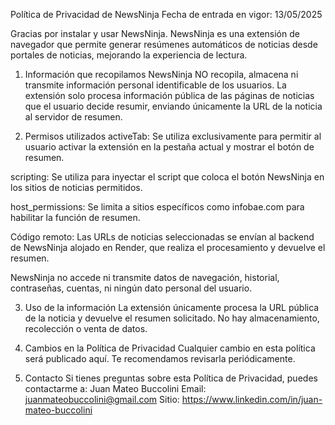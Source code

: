 Política de Privacidad de NewsNinja
Fecha de entrada en vigor: 13/05/2025

Gracias por instalar y usar NewsNinja.
NewsNinja es una extensión de navegador que permite generar resúmenes automáticos de noticias desde portales de noticias, mejorando la experiencia de lectura.

1. Información que recopilamos
NewsNinja NO recopila, almacena ni transmite información personal identificable de los usuarios.
La extensión solo procesa información pública de las páginas de noticias que el usuario decide resumir, enviando únicamente la URL de la noticia al servidor de resumen.

2. Permisos utilizados
activeTab: Se utiliza exclusivamente para permitir al usuario activar la extensión en la pestaña actual y mostrar el botón de resumen.

scripting: Se utiliza para inyectar el script que coloca el botón NewsNinja en los sitios de noticias permitidos.

host_permissions: Se limita a sitios específicos como infobae.com para habilitar la función de resumen.

Código remoto: Las URLs de noticias seleccionadas se envían al backend de NewsNinja alojado en Render, que realiza el procesamiento y devuelve el resumen.

NewsNinja no accede ni transmite datos de navegación, historial, contraseñas, cuentas, ni ningún dato personal del usuario.

3. Uso de la información
La extensión únicamente procesa la URL pública de la noticia y devuelve el resumen solicitado. No hay almacenamiento, recolección o venta de datos.

4. Cambios en la Política de Privacidad
Cualquier cambio en esta política será publicado aquí. Te recomendamos revisarla periódicamente.

5. Contacto
Si tienes preguntas sobre esta Política de Privacidad, puedes contactarme a:
Juan Mateo Buccolini
Email: juanmateobuccolini@gmail.com
Sitio: https://www.linkedin.com/in/juan-mateo-buccolini
